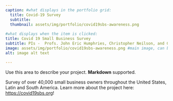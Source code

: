 ```yaml
---
caption: #what displays in the portfolio grid:
  title: Covid-19 Survey
  subtitle: 
  thumbnail: assets/img/portfolio/covid19sbs-awareness.png
  
#what displays when the item is clicked:
title: Covid 19 Small Business Survey
subtitle: PIs -  Profs. John Eric Humphries, Christopher Neilson, and Gabriel Ulyssea
image: assets/img/portfolio/covid19sbs-awareness.png #main image, can be a link or a file in assets/img/portfolio
alt: image alt text

---
```

Use this area to describe your project. **Markdown** supported.

Survey of over 40,000 small business owners throughout the United States, Latin and South America. Learn more about the project here: https://covid19sbs.org!
